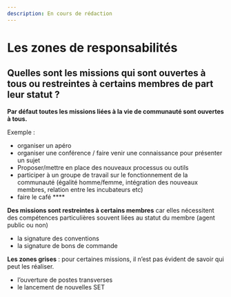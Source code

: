 ```yaml
---
description: En cours de rédaction
---
```


# Les zones de responsabilités

## **Quelles sont les missions qui sont ouvertes à tous ou restreintes à certains membres de part leur statut ?**

**Par défaut toutes les missions liées à la vie de communauté sont ouvertes à tous.**

Exemple : 

* organiser un apéro
* organiser une conférence / faire venir une connaissance pour présenter un sujet
* Proposer/mettre en place des nouveaux processus ou outils 
* participer à un groupe de travail sur le fonctionnement de la communauté \(égalité homme/femme, intégration des nouveaux membres, relation entre les incubateurs etc\)
* faire le café ****

**Des missions sont restreintes à certains membres** car elles nécessitent des compétences particulières souvent liées au statut du membre \(agent public ou non\)

* la signature des conventions
* la signature de bons de commande

**Les zones grises** : pour certaines missions, il n’est pas évident de savoir qui peut les réaliser.

* l’ouverture de postes transverses
* le lancement de nouvelles SET

